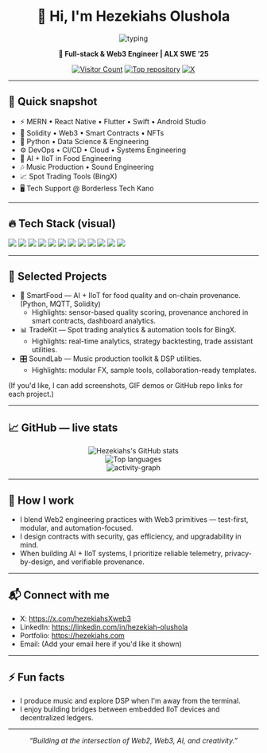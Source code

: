 <!--
  README crafted for: hezekiahsXweb3
  - Animated header + typing animation
  - Modern badges (shields.io)
  - Project highlights + GitHub stats for your handle
  - Activity graph + visitor counter
-->


<h1 align="center">👋 Hi, I'm Hezekiahs Olushola</h1>

<p align="center">
  <img src="https://readme-typing-svg.herokuapp.com/?lines=Full-stack+%26+Web3+Engineer;AI+%2B+IIoT+in+Food+Engineering;Builder+of+Smart+Contracts+%26+Creative+Apps&font=Fira+Code&center=true&width=650&height=40" alt="typing" />
</p>

<p align="center">
  <strong>🚀 Full-stack & Web3 Engineer | ALX SWE ’25</strong>
</p>

<p align="center">
  <a href="https://github.com/hezekiahsXweb3"><img alt="Visitor Count" src="https://komarev.com/ghpvc/?username=hezekiahsXweb3&color=brightgreen"></a>
  <a href="https://github.com/hezekiahsXweb3/hezekiahsXweb3"><img alt="Top repository" src="https://img.shields.io/badge/Repo-hezekiahsXweb3-blue?style=for-the-badge&logo=github"></a>
  <a href="https://twitter.com/hezekiahsXweb3"><img alt="X" src="https://img.shields.io/badge/X-@hezekiahsXweb3-1DA1F2?style=for-the-badge&logo=twitter"></a>
</p>

---

## 🔭 Quick snapshot
- ⚡ MERN • React Native • Flutter • Swift • Android Studio  
- 🔗 Solidity • Web3 • Smart Contracts • NFTs  
- 🐍 Python • Data Science & Engineering  
- ⚙️ DevOps • CI/CD • Cloud • Systems Engineering  
- 🤖 AI + IIoT in Food Engineering  
- 🎶 Music Production • Sound Engineering  
- 📈 Spot Trading Tools (BingX)  
- 🖥 Tech Support @ Borderless Tech Kano

---

## 🔥 Tech Stack (visual)
<p>
  <img src="https://img.shields.io/badge/React-61DAFB?style=for-the-badge&logo=react&logoColor=black" /> 
  <img src="https://img.shields.io/badge/Node.js-339933?style=for-the-badge&logo=node.js&logoColor=white" />
  <img src="https://img.shields.io/badge/Express-000000?style=for-the-badge&logo=express&logoColor=white" />
  <img src="https://img.shields.io/badge/MongoDB-47A248?style=for-the-badge&logo=mongodb&logoColor=white" />
  <img src="https://img.shields.io/badge/React%20Native-20232A?style=for-the-badge&logo=react" />
  <img src="https://img.shields.io/badge/Flutter-02569B?style=for-the-badge&logo=flutter" />
  <img src="https://img.shields.io/badge/Swift-FA7343?style=for-the-badge&logo=swift" />
  <img src="https://img.shields.io/badge/Solidity-363636?style=for-the-badge&logo=ethereum" />
  <img src="https://img.shields.io/badge/Python-3776AB?style=for-the-badge&logo=python" />
  <img src="https://img.shields.io/badge/GitHub_Actions-2088FF?style=for-the-badge&logo=githubactions" />
  <img src="https://img.shields.io/badge/TensorFlow-FF6F00?style=for-the-badge&logo=tensorflow" />
  <img src="https://img.shields.io/badge/Spotify-1DB954?style=for-the-badge&logo=spotify" />
</p>

---

## 📌 Selected Projects
- 🔬 SmartFood — AI + IIoT for food quality and on-chain provenance. (Python, MQTT, Solidity)  
  - Highlights: sensor-based quality scoring, provenance anchored in smart contracts, dashboard analytics.
- 📊 TradeKit — Spot trading analytics & automation tools for BingX.  
  - Highlights: real-time analytics, strategy backtesting, trade assistant utilities.
- 🎛️ SoundLab — Music production toolkit & DSP utilities.  
  - Highlights: modular FX, sample tools, collaboration-ready templates.

(If you'd like, I can add screenshots, GIF demos or GitHub repo links for each project.)

---

## 📈 GitHub — live stats
<p align="center">
  <img src="https://github-readme-stats.vercel.app/api?username=hezekiahsXweb3&show_icons=true&theme=radical" alt="Hezekiahs's GitHub stats" />
  <br/>
  <img src="https://github-readme-stats.vercel.app/api/top-langs/?username=hezekiahsXweb3&layout=compact&theme=radical" alt="Top languages" />
  <br/>
  <img src="https://github-readme-activity-graph.cyclic.app/graph?username=hezekiahsXweb3&theme=react-dark" alt="activity-graph" />
</p>

---

## 💬 How I work
- I blend Web2 engineering practices with Web3 primitives — test-first, modular, and automation-focused.  
- I design contracts with security, gas efficiency, and upgradability in mind.  
- When building AI + IIoT systems, I prioritize reliable telemetry, privacy-by-design, and verifiable provenance.

---

## 📬 Connect with me
- X: https://x.com/hezekiahsXweb3  
- LinkedIn: https://linkedin.com/in/hezekiah-olushola  
- Portfolio: https://hezekiahs.com  
- Email: (Add your email here if you'd like it shown)

---

## ⚡ Fun facts
- I produce music and explore DSP when I'm away from the terminal.  
- I enjoy building bridges between embedded IIoT devices and decentralized ledgers.

---

<p align="center">
  <em>“Building at the intersection of Web2, Web3, AI, and creativity.”</em>
</p>
